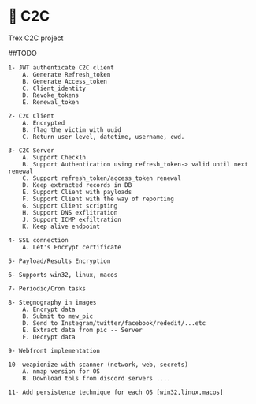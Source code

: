# 🦖 C2C 

Trex C2C project  

##TODO 

    1- JWT authenticate C2C client 
        A. Generate Refresh_token
        B. Generate Access_token
        C. Client_identity 
        D. Revoke_tokens 
        E. Renewal_token 

    2- C2C Client 
        A. Encrypted 
        B. flag the victim with uuid 
        C. Return user level, datetime, username, cwd. 

    3- C2C Server 
        A. Support Check1n
        B. Support Authentication using refresh_token-> valid until next renewal 
        C. Support refresh_token/access_token renewal 
        D. Keep extracted records in DB 
        E. Support Client with payloads 
        F. Support Client with the way of reporting 
        G. Support Client scripting 
        H. Support DNS exflitration 
        J. Support ICMP exfiltration 
        K. Keep alive endpoint 
        
    4- SSL connection
        A. Let's Encrypt certificate 

    5- Payload/Results Encryption 

    6- Supports win32, linux, macos 

    7- Periodic/Cron tasks 

    8- Stegnography in images 
        A. Encrypt data 
        B. Submit to mew_pic 
        D. Send to Instegram/twitter/facebook/rededit/...etc  
        E. Extract data from pic -- Server 
        F. Decrypt data 

    9- Webfront implementation 
        
    10- weapionize with scanner (network, web, secrets)  
        A. nmap version for OS 
        B. Download tols from discord servers .... 

    11- Add persistence technique for each OS [win32,linux,macos]
        